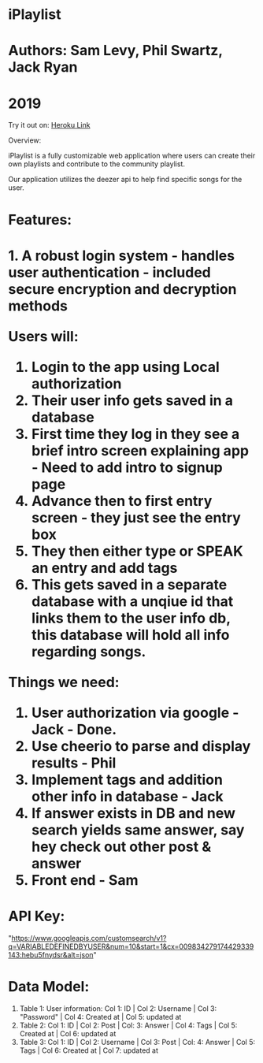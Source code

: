 # iPlaylist

# Authors: Sam Levy, Phil Swartz, Jack Ryan
# 2019

Try it out on: 
[Heroku Link](https://fierce-temple-77564.herokuapp.com/)

Overview:

iPlaylist is a fully customizable web application where users can create their own playlists and contribute to the community playlist.

Our application utilizes the deezer api to help find specific songs for the user.

<h1>Features:<h1>
1. A robust login system
   - handles user authentication
   - included secure encryption and decryption methods


Users will:

1. Login to the app using Local authorization
2. Their user info gets saved in a database
3. First time they log in they see a brief intro screen explaining app - Need to add intro to signup page
4. Advance then to first entry screen - they just see the entry box
5. They then either type or SPEAK an entry and add tags
6. This gets saved in a separate database with a unqiue id that links them to the user info db, this database will hold all info regarding songs. 

Things we need:

1. User authorization via google - Jack - Done.
2. Use cheerio to parse and display results - Phil
3. Implement tags and addition other info in database - Jack
4. If answer exists in DB and new search yields same answer, say hey check out other post & answer
5. Front end - Sam

# API Key:
"https://www.googleapis.com/customsearch/v1?q=VARIABLEDEFINEDBYUSER&num=10&start=1&cx=009834279174429339143:hebu5fnydsr&alt=json"
 
# Data Model:
1. Table 1: User information: 
    Col 1: ID | Col 2: Username | Col 3: "Password" | Col 4: Created at | Col 5: updated at
2. Table 2: 
    Col 1: ID | Col 2: Post | Col: 3: Answer | Col 4: Tags | Col 5: Created at | Col 6: updated at
3. Table 3: 
    Col 1: ID | Col 2: Username | Col 3: Post | Col: 4: Answer | Col 5: Tags | Col 6: Created at | Col 7: updated at
